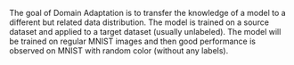 The goal of Domain Adaptation is to transfer the knowledge of a model to a different but related data distribution. 
The model is trained on a source dataset and applied to a target dataset (usually unlabeled). 
The model will be trained on regular MNIST images and then good performance is observed on MNIST with random color (without any labels).
